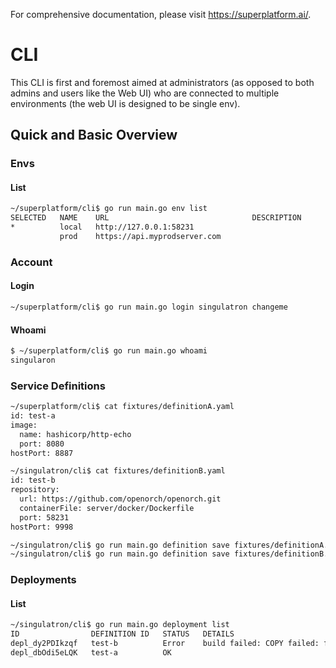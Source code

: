 For comprehensive documentation, please visit https://superplatform.ai/.

# CLI

This CLI is first and foremost aimed at administrators (as opposed to both admins and users like the Web UI) who are connected to multiple environments (the web UI is designed to be single env).

## Quick and Basic Overview

### Envs

#### List

```sh
~/superplatform/cli$ go run main.go env list
SELECTED   NAME    URL                                DESCRIPTION
*          local   http://127.0.0.1:58231
           prod    https://api.myprodserver.com
```

### Account

#### Login

```sh
~/superplatform/cli$ go run main.go login singulatron changeme
```

#### Whoami

```sh
$ ~/superplatform/cli$ go run main.go whoami
singularon
```

### Service Definitions

```sh
~/superplatform/cli$ cat fixtures/definitionA.yaml
id: test-a
image:
  name: hashicorp/http-echo
  port: 8080
hostPort: 8887

~/singulatron/cli$ cat fixtures/definitionB.yaml
id: test-b
repository:
  url: https://github.com/openorch/openorch.git
  containerFile: server/docker/Dockerfile
  port: 58231
hostPort: 9998

~/singulatron/cli$ go run main.go definition save fixtures/definitionA.yaml
~/singulatron/cli$ go run main.go definition save fixtures/definitionB.yaml
```

### Deployments

#### List

```sh
~/singulatron/cli$ go run main.go deployment list
ID                DEFINITION ID   STATUS   DETAILS
depl_dy2PDIkzqf   test-b          Error    build failed: COPY failed: file not found in build context or excluded by…
depl_dbOdi5eLQK   test-a          OK  
```
